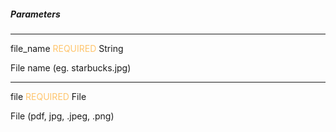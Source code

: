 ##### Parameters

---
<span className="parameter-text">file_name</span> <span style="color: #FFC56D;font-size: 14px" className="parameter-info">REQUIRED</span> <span className="parameter-info">String</span>

File name (eg. starbucks.jpg)

---
<span className="parameter-text">file</span> <span style="color: #FFC56D;font-size: 14px" className="parameter-info">REQUIRED</span> <span className="parameter-info">File</span>

File (pdf, jpg, .jpeg, .png)
